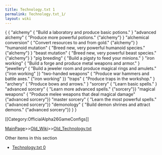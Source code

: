 ```yaml
---
title: Technology.txt 1
permalink: Technology.txt_1/
layout: wiki
---
```

 {
 {
   &quot;alchemy&quot;                  { &quot;Build a laboratory and produce basic potions.&quot; }
   &quot;advanced alchemy&quot;         { &quot;Produce more powerful potions.&quot;                               {&quot;alchemy&quot;} }
   &quot;alchemical conversion&quot;    { &quot;Convert resources to and from gold.&quot;                          {&quot;alchemy&quot;} }
   &quot;humanoid mutation&quot;        { &quot;Breed new, very powerful humanoid species.&quot;                   {&quot;alchemy&quot;} }
   &quot;beast mutation&quot;           { &quot;Breed new, very powerful beast species.&quot;                      {&quot;alchemy&quot;} }
   &quot;pig breeding&quot;             { &quot;Build a pigsty to feed your minions.&quot; }
   &quot;iron working&quot;             { &quot;Build a forge and produce metal weapons and armor.&quot; }
   &quot;jewellery&quot;                { &quot;Build a jeweler room and produce magical rings and amulets.&quot;  {&quot;iron working&quot; }}
   &quot;two-handed weapons&quot;       { &quot;Produce war hammers and battle axes.&quot;                         {&quot;iron working&quot; }}
   &quot;traps&quot;                    { &quot;Produce traps in the workshop.&quot; }
   &quot;archery&quot;                  { &quot;Produce bows and arrows.&quot; }
   &quot;sorcery&quot;                  { &quot;Learn basic spells.&quot; }
   &quot;advanced sorcery&quot;         { &quot;Learn more advanced spells.&quot;                                  {&quot;sorcery&quot;}}
   &quot;magical weapons&quot;          { &quot;Produce melee weapons that deal magical damage&quot;               {&quot;advanced sorcery&quot;}}
   &quot;master sorcery&quot;           { &quot;Learn the most powerful spells.&quot;                              {&quot;advanced sorcery&quot;}}
   &quot;demonology&quot;               { &quot;Build demon shrines and attract demons.&quot;                      {&quot;advanced sorcery&quot;}}
 }
 }


[[Category:OfficialAlpha26GameConfigs]]

[MainPage](/keeperrl_wiki/ "wikilink")>>[Old_Wiki](/keeperrl_wiki/Old_Wiki "wikilink")>>[Old_Technology.txt](/keeperrl_wiki/Old_Technology.txt "wikilink")

Other items in this section
-    [Technology.txt 0](/keeperrl_wiki/Technology.txt_0 "wikilink")
